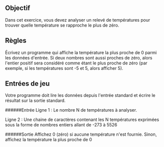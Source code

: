 
## Objectif

Dans cet exercice, vous devez analyser un relevé de températures pour trouver quelle température se rapproche le plus de zéro.


## 	Règles

Écrivez un programme qui affiche la température la plus proche de 0 parmi les données d'entrée. Si deux nombres sont aussi proches de zéro, alors l'entier positif sera considéré comme étant le plus proche de zéro (par exemple, si les températures sont -5 et 5, alors afficher 5).

## Entrées de jeu

Votre programme doit lire les données depuis l'entrée standard et écrire le résultat sur la sortie standard.

######Entrée
Ligne 1 : Le nombre N de températures à analyser.

Ligne 2 : Une chaine de caractères contenant les N températures exprimées sous la forme de nombres entiers allant de -273 à 5526

######Sortie
Affichez 0 (zéro) si aucune température n'est fournie. Sinon, affichez la température la plus proche de 0
